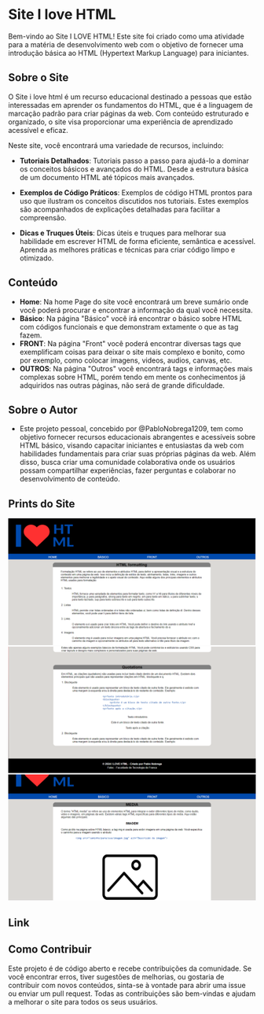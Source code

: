 # Site I love HTML

Bem-vindo ao Site I LOVE HTML! Este site foi criado como uma atividade para a matéria de desenvolvimento web com o objetivo de fornecer uma introdução básica ao HTML (Hypertext Markup Language) para iniciantes.

## Sobre o Site

O Site i love html é um recurso educacional destinado a pessoas que estão interessadas em aprender os fundamentos do HTML, que é a linguagem de marcação padrão para criar páginas da web.
Com conteúdo estruturado e organizado, o site visa proporcionar uma experiência de aprendizado acessível e eficaz.

Neste site, você encontrará uma variedade de recursos, incluindo:

- **Tutoriais Detalhados**: Tutoriais passo a passo para ajudá-lo a dominar os conceitos básicos e avançados do HTML. Desde a estrutura básica de um documento HTML até tópicos mais avançados.

- **Exemplos de Código Práticos**: Exemplos de código HTML prontos para uso que ilustram os conceitos discutidos nos tutoriais. Estes exemplos são acompanhados de explicações detalhadas para facilitar a compreensão.

- **Dicas e Truques Úteis**: Dicas úteis e truques para melhorar sua habilidade em escrever HTML de forma eficiente, semântica e acessível. Aprenda as melhores práticas e técnicas para criar código limpo e otimizado.

## Conteúdo

- **Home**: Na home Page do site você encontrará um breve sumário onde você poderá procurar e encontrar a informação da qual você necessita.
- **Básico**: Na página "Básico" você irá encontrar o básico sobre HTML com códigos funcionais e que demonstram extamente o que as tag fazem.
- **FRONT**: Na página "Front" você poderá encontrar diversas tags que exemplificam coisas para deixar o site mais complexo e bonito, como por exemplo, como colocar imagens, videos, audios, canvas, etc. 
- **OUTROS**: Na página "Outros" você encontrará tags e informações mais complexas sobre HTML, porém tendo em mente os conhecimentos já adquiridos nas outras páginas, não será de grande dificuldade.

## Sobre o Autor
- Este projeto pessoal, concebido por @PabloNobrega1209, tem como objetivo fornecer recursos educacionais abrangentes e acessíveis sobre HTML básico, visando capacitar iniciantes e entusiastas da web com habilidades fundamentais para criar suas próprias páginas da web. Além disso, busca criar uma comunidade colaborativa onde os usuários possam compartilhar experiências, fazer perguntas e colaborar no desenvolvimento de conteúdo.

## Prints do Site

![Texto alternativo da imagem](prints_site/print1.png)
![Texto alternativo da imagem](prints_site/print2.png)
![Texto alternativo da imagem](prints_site/print3.png)

## Link

## Como Contribuir

Este projeto é de código aberto e recebe contribuições da comunidade. Se você encontrar erros, tiver sugestões de melhorias, ou gostaria de contribuir com novos conteúdos, sinta-se à vontade para abrir uma issue ou enviar um pull request. Todas as contribuições são bem-vindas e ajudam a melhorar o site para todos os seus usuários.
